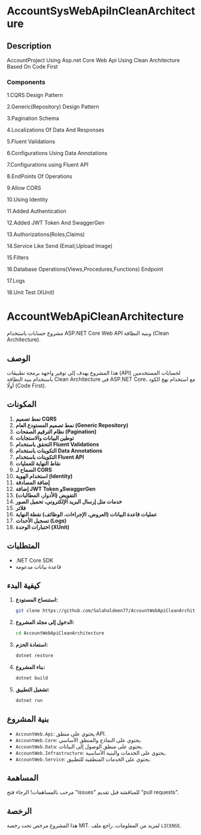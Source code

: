 # AccountSysWebApiInCleanArchitecture

## Description
AccountProject Using Asp.net Core Web Api Using Clean Architecture Based On Code First

### Components

1.CQRS Design Pattern

2.Generic(Repository) Design Pattern

3.Pagination Schema

4.Localizations Of Data And Responses

5.Fluent Validations 

6.Configurations Using Data Annotations

7.Configurations using Fluent API

8.EndPoints Of Operations

9.Allow CORS

10.Using Identity

11.Added Authentication

12.Added JWT Token And SwaggerGen

13.Authorizations(Roles,Claims)

14.Service Like Send (Email,Upload Image)

15.Filters

16.Database Operations(Views,Procedures,Functions) Endpoint

17.Logs

18.Unit Test (XUnit)



# AccountWebApiCleanArchitecture

مشروع حسابات باستخدام ASP.NET Core Web API وبنية النظافة (Clean Architecture).

## الوصف

هذا المشروع يهدف إلى توفير واجهة برمجة تطبيقات (API) لحسابات المستخدمين باستخدام بنية النظافة Clean Architecture في ASP.NET Core، مع استخدام نهج الكود أولًا (Code First).

## المكونات

1. **نمط تصميم CQRS**
2. **نمط تصميم المستودع العام (Generic Repository)**
3. **نظام الترقيم الصفحات (Pagination)**
4. **توطين البيانات والاستجابات**
5. **التحقق باستخدام Fluent Validations**
6. **التكوينات باستخدام Data Annotations**
7. **التكوينات باستخدام Fluent API**
8. **نقاط النهاية للعمليات**
9. **السماح لـ CORS**
10. **استخدام الهوية (Identity)**
11. **إضافة المصادقة**
12. **إضافة JWT Token وSwaggerGen**
13. **التفويض (الأدوار، المطالبات)**
14. **خدمات مثل إرسال البريد الإلكتروني، تحميل الصور**
15. **فلاتر**
16. **عمليات قاعدة البيانات (العروض، الإجراءات، الوظائف) نقطة النهاية**
17. **تسجيل الأحداث (Logs)**
18. **اختبارات الوحدة (XUnit)**

## المتطلبات

- .NET Core SDK
- قاعدة بيانات مدعومة

## كيفية البدء

1. **استنساخ المستودع:**

   ```bash
   git clone https://github.com/Salahaldeen77/AccountWebApiCleanArchitecture.git
   ```

2. **الدخول إلى مجلد المشروع:**

   ```bash
   cd AccountWebApiCleanArchitecture
   ```

3. **استعادة الحزم:**

   ```bash
   dotnet restore
   ```

4. **بناء المشروع:**

   ```bash
   dotnet build
   ```

5. **تشغيل التطبيق:**

   ```bash
   dotnet run
   ```

## بنية المشروع

- `AccountWeb.Api`: يحتوي على منطق API.
- `AccountWeb.Core`: يحتوي على النماذج والمنطق الأساسي.
- `AccountWeb.Data`: يحتوي على منطق الوصول إلى البيانات.
- `AccountWeb.Infrastructure`: يحتوي على الخدمات والبنية الأساسية.
- `AccountWeb.Service`: يحتوي على الخدمات المنطقية للتطبيق.

## المساهمة

مرحب بالمساهمات! الرجاء فتح "issues" للمناقشة قبل تقديم "pull requests".

## الرخصة

هذا المشروع مرخص تحت رخصة MIT. لمزيد من المعلومات، راجع ملف `LICENSE`.
